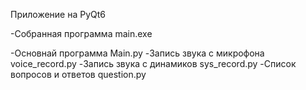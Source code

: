 Приложение на PyQt6

-Собранная программа main.exe

-Основнай программа Main.py
-Запись звука с микрофона voice_record.py
-Запись звука с динамиков sys_record.py
-Список вопросов и ответов question.py
